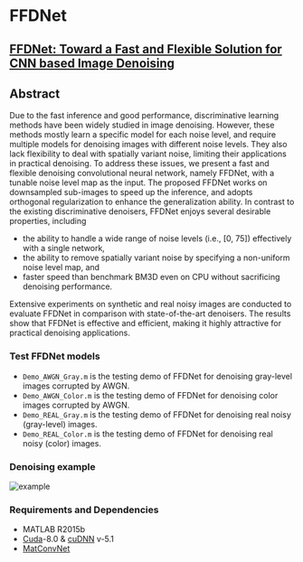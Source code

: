 # FFDNet

## [FFDNet: Toward a Fast and Flexible Solution for CNN based Image Denoising](https://arxiv.org/abs/1710.04026)


## Abstract
Due to the fast inference and good performance, discriminative learning methods have been widely studied in image denoising. However, these methods mostly learn a specific model for each noise level, and require multiple models for denoising images with different noise levels. They also lack flexibility to deal with spatially variant noise, limiting their applications in practical denoising. To address these issues, we present a fast and flexible denoising convolutional neural network, namely FFDNet, with a tunable noise level map as the input. The proposed FFDNet works on downsampled sub-images to speed up the inference, and adopts orthogonal regularization to enhance the generalization ability. In contrast to the existing discriminative denoisers, FFDNet enjoys several desirable properties, including

- the ability to handle a wide range of noise levels (i.e., [0, 75]) effectively with a single network, 
- the ability to remove spatially variant noise by specifying a non-uniform noise level map, and 
- faster speed than benchmark BM3D even on CPU without sacrificing denoising performance. 

Extensive experiments on synthetic and real noisy images are conducted to evaluate FFDNet in comparison with state-of-the-art denoisers. The results show that FFDNet is effective and efficient, making it highly attractive for practical denoising applications.

### Test FFDNet models
- `Demo_AWGN_Gray.m` is the testing demo of FFDNet for denoising gray-level images corrupted by AWGN.
- `Demo_AWGN_Color.m` is the testing demo of FFDNet for denoising color images corrupted by AWGN.
- `Demo_REAL_Gray.m` is the testing demo of FFDNet for denoising real noisy (gray-level) images.
- `Demo_REAL_Color.m` is the testing demo of FFDNet for denoising real noisy (color) images.

### Denoising example
![example](https://github.com/cszn/FFDNet/blob/master/utilities/figs/Frog.gif)

### Requirements and Dependencies
- MATLAB R2015b
- [Cuda](https://developer.nvidia.com/cuda-toolkit-archive)-8.0 & [cuDNN](https://developer.nvidia.com/cudnn) v-5.1
- [MatConvNet](http://www.vlfeat.org/matconvnet/)
